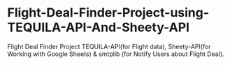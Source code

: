 # Flight-Deal-Finder-Project-using-TEQUILA-API-And-Sheety-API
Flight Deal Finder Project TEQUILA-API(for Flight data), Sheety-API(for Working with Google Sheets) &amp; smtplib (for Notify Users about Flight Deal).
